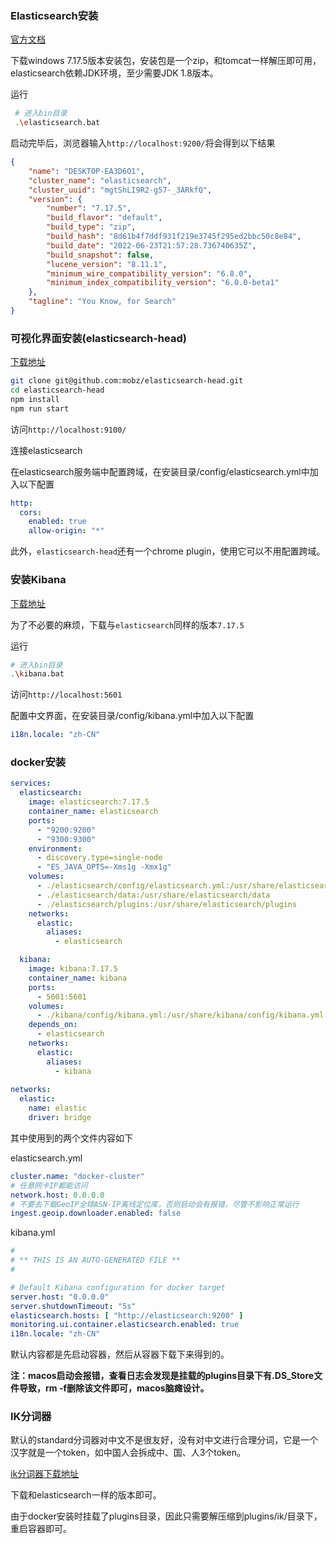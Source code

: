 ### Elasticsearch安装

[官方文档](https://www.elastic.co/guide/en/elasticsearch/reference/7.17/index.html)

下载windows 7.17.5版本安装包，安装包是一个zip，和tomcat一样解压即可用，elasticsearch依赖JDK环境，至少需要JDK 1.8版本。

运行

```bash
 # 进入bin目录
 .\elasticsearch.bat
```

启动完毕后，浏览器输入`http://localhost:9200/`将会得到以下结果

```json
{
    "name": "DESKTOP-EA3D6O1",
    "cluster_name": "elasticsearch",
    "cluster_uuid": "mgtShLI9R2-g57-_3ARkfQ",
    "version": {
        "number": "7.17.5",
        "build_flavor": "default",
        "build_type": "zip",
        "build_hash": "8d61b4f7ddf931f219e3745f295ed2bbc50c8e84",
        "build_date": "2022-06-23T21:57:28.736740635Z",
        "build_snapshot": false,
        "lucene_version": "8.11.1",
        "minimum_wire_compatibility_version": "6.8.0",
        "minimum_index_compatibility_version": "6.0.0-beta1"
    },
    "tagline": "You Know, for Search"
}
```

### 可视化界面安装(elasticsearch-head)

[下载地址](https://github.com/mobz/elasticsearch-head)

```bash
git clone git@github.com:mobz/elasticsearch-head.git
cd elasticsearch-head
npm install
npm run start
```

访问`http://localhost:9100/`

连接elasticsearch

在elasticsearch服务端中配置跨域，在安装目录/config/elasticsearch.yml中加入以下配置

```yaml
http: 
  cors:
    enabled: true
    allow-origin: "*"
```

此外，`elasticsearch-head`还有一个chrome plugin，使用它可以不用配置跨域。

### 安装Kibana

[下载地址](https://www.elastic.co/cn/downloads/past-releases#kibana)

为了不必要的麻烦，下载与`elasticsearch`同样的版本`7.17.5`

运行

```bash
# 进入bin目录
.\kibana.bat
```

访问`http://localhost:5601`

配置中文界面，在安装目录/config/kibana.yml中加入以下配置

```yaml
i18n.locale: "zh-CN"
```

### docker安装

```yaml
services:
  elasticsearch:
    image: elasticsearch:7.17.5
    container_name: elasticsearch
    ports:
      - "9200:9200"
      - "9300:9300"
    environment:
      - discovery.type=single-node
      - "ES_JAVA_OPTS=-Xms1g -Xmx1g"
    volumes:
      - ./elasticsearch/config/elasticsearch.yml:/usr/share/elasticsearch/config/elasticsearch.yml
      - ./elasticsearch/data:/usr/share/elasticsearch/data
      - ./elasticsearch/plugins:/usr/share/elasticsearch/plugins
    networks:
      elastic:
        aliases:
          - elasticsearch

  kibana:
    image: kibana:7.17.5
    container_name: kibana
    ports:
      - 5601:5601
    volumes:
      - ./kibana/config/kibana.yml:/usr/share/kibana/config/kibana.yml
    depends_on:
      - elasticsearch
    networks:
      elastic:
        aliases:
          - kibana
    
networks:
  elastic:
    name: elastic
    driver: bridge
```

其中使用到的两个文件内容如下

elasticsearch.yml

```yaml
cluster.name: "docker-cluster"
# 任意网卡IP都能访问
network.host: 0.0.0.0
# 不要去下载GeoIP全球ASN-IP离线定位库，否则启动会有报错，尽管不影响正常运行
ingest.geoip.downloader.enabled: false
```

kibana.yml

```yaml
#
# ** THIS IS AN AUTO-GENERATED FILE **
#

# Default Kibana configuration for docker target
server.host: "0.0.0.0"
server.shutdownTimeout: "5s"
elasticsearch.hosts: [ "http://elasticsearch:9200" ]
monitoring.ui.container.elasticsearch.enabled: true
i18n.locale: "zh-CN"
```

默认内容都是先启动容器，然后从容器下载下来得到的。

**注：macos启动会报错，查看日志会发现是挂载的plugins目录下有.DS_Store文件导致，rm -f删除该文件即可，macos脑瘫设计。**

### IK分词器

默认的standard分词器对中文不是很友好，没有对中文进行合理分词，它是一个汉字就是一个token，如中国人会拆成中、国、人3个token。

[ik分词器下载地址](https://github.com/medcl/elasticsearch-analysis-ik)

下载和elasticsearch一样的版本即可。

由于docker安装时挂载了plugins目录，因此只需要解压缩到plugins/ik/目录下，重启容器即可。
